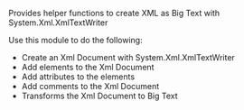 Provides helper functions to create XML as Big Text with System.Xml.XmlTextWriter

Use this module to do the following:
- Create an Xml Document with System.Xml.XmlTextWriter
- Add elements to the Xml Document
- Add attributes to the elements
- Add comments to the Xml Document
- Transforms the Xml Document to Big Text